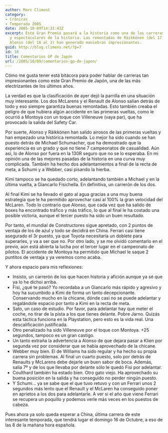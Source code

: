 ```yaml
---
author: Marc Climent
category:
- Crónicas
- Temporada 2005
date: 2005-10-09T14:31:43Z
excerpt: Este Gran Premio pasará a la historia como una de las carreras más interesantes
  y espectaculares de la historia. Las remontadas de Räikkönen (del 17 al 1) y de
  Alonso (del 16 al 3) han generado maniobras impresionantes.
guid: http://blog.climens.net/?p=7
id: 10
title: Comentarios GP de Japón
url: /2005/10/09/comentarios-gp-de-japon/
---
```


Cómo me gusta tener está bitácora para poder hablar de carreras tan impresionantes como este Gran Premio de Japón, una de las más electrizantes de los últimos años.
  
La verdad es que la clasificación de ayer dejó la parrilla en una situación muy interesante. Los dos McLarens y el Renault de Alonso salían detrás de todo y eso siempre garantiza buenas remontadas. Esto también creaba el peligro de que hubiera algún accidente en las primeras vueltas, como le ocurrió a Montoya con un toque con Villeneuve (vaya par), que ha provocado la salida del Safety Car.

Por suerte, Alonso y Räikkönen han salido airosos de las primeras vueltas y han empezado una histórica remontada. Lo mejor ha sido cuando se han puesto detrás de Michael Schumacher, que ha demostrado que la experiencia es un grado y que no tiene 7 campeonatos de casualidad. Aún así, lo de Alonso por fuera en la 130R seguro que no se lo esperaba. En mi opinión una de las mejores pasadas de la historia en una curva muy complicada. También ha hecho dos adelantamientos a final de la recta de meta, a Schumi y a Webber, casi pisando la hierba.
  
Kimi tampoco se ha quedado corto, adelantando también a Michael y en la última vuelta, a Giancarlo Fisichella. En definitiva, un carrerón de los dos.

Al final Kimi se ha llevado el gato al agua gracias a una muy buena estrategia que le ha permitido aprovechar casi al 100% la gran velocidad del McLaren. Todo lo contrario que Alonso, que cada vez que ha salido de boxes ha encontrado tráfico y más tráfico, lo que al final le ha costado una posible victoria, aunque el tercer puesto ha sido un buen resultado.

Por tanto, el mundial de Constructores sigue apretado, con 2 puntos de ventaja de los de azul y todo se decidirá en China. Ferrari casi tiene asegurado el 3r puesto, ya que Toyota necesitaría un doblete para superarles, y va a ser que no. Por otro lado, y se me olvidó comentarlo en el previo, aún está abierta la lucha por el tercer lugar en el campeonato de pilotos. El accidente de Montoya ha permitido que Michael le saque 2 puntitos de ventaja y ya veremos como acaba.

<!--more-->


  
Y ahora espacio para mis reflexiones:

  * Insisto, un carrerón de los que hacen historia y afición aunque ya sé que ya lo he dichoi arriba.
  * Fisi, ¿qué te pasó? Yo recordaba a un Giancarlo más rápido y agresivo y hoy ha sucumbido a Kimi de forma un tanto decepcionante. Conservando mucho en la chicane, dónde casi no se puede adelantar y regalándole espacio por tanto a Kimi en la recta de meta.
  * Sato, un caso de estudio. Por favor, para adelantar hay que meter el coche, no tirar de la pista a los que tienes delante. Pobre Jarno. Quizás esta táctica funciona en la Playstation, pero esto es la vida real. Una descalificación justificada.
  * Otro penalizado ha sido Villeneuve por el toque con Montoya. +25 segundos, tampoco es un gran castigo.
  * Un tanto extraña la advertencia a Alonso de que dejara pasar a Klien por segunda vez por considerar que se había aprovechado de la chicane.
  * Webber muy bien. El de Williams ha sido regular y ha hecho su propia carrera sin problemas. Al final un cuarto puesto, solo por detrás de Renaults y McLarens debe dejarle un buen sabor de boca. Además, salía 7º y de los que llevaba por delante sólo le quedó Fisi por adelantar.
  * Coulthard también ha estado bien. Otro gato viejo. Ha aprovechado su buena posición en la salida y ha conseguido no perder ningún puesto.
  * Y Schumi&#8230; ya se sabe que el que tuvo retuvo y con un Ferrari unos 2 segundos más lento que el Renault y el McLaren ha conseguido poner en aprietos a los dos para adelantarle. A ver si el año que viene Ferrari se recupera un poquillo y podemos verle más veces en los puestos de cabeza.

Pues ahora ya solo queda esperar a China, última carrera de este interesante temporada, que tendrá lugar el domingo 16 de Octubre, a eso de las 8 de la mañana hora española.